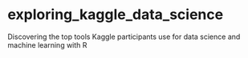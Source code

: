# exploring_kaggle_data_science
Discovering the top tools Kaggle participants use for data science and machine learning with R
